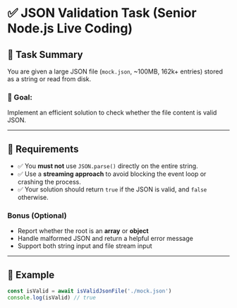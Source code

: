 # ✅ JSON Validation Task (Senior Node.js Live Coding)

## 🧠 Task Summary

You are given a large JSON file (`mock.json`, ~100MB, 162k+ entries) stored as a string or read from disk.

### 🎯 Goal:
Implement an efficient solution to check whether the file content is valid JSON.

---

## 📌 Requirements

- ✅ You **must not** use `JSON.parse()` directly on the entire string.
- ✅ Use a **streaming approach** to avoid blocking the event loop or crashing the process.
- ✅ Your solution should return `true` if the JSON is valid, and `false` otherwise.

### Bonus (Optional)
- Report whether the root is an **array** or **object**
- Handle malformed JSON and return a helpful error message
- Support both string input and file stream input

---

## 🧪 Example

```ts
const isValid = await isValidJsonFile('./mock.json')
console.log(isValid) // true
